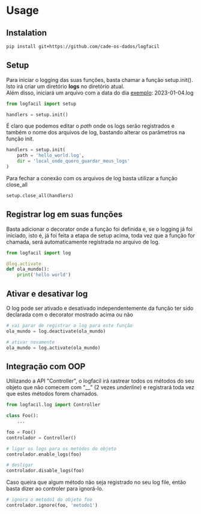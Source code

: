 # Usage

## Instalation

```bash
pip install git+https://github.com/cade-os-dados/logfacil
```

## Setup

Para iniciar o logging das suas funções, basta chamar a função setup.init(). Isto irá criar um diretório <b>logs</b> no diretório atual. <br>
Além disso, iniciará um arquivo com a data do dia <u> exemplo</u>: 2023-01-04.log

```python
from logfacil import setup

handlers = setup.init()
```

É claro que podemos editar o <i>path</i> onde os logs serão registrados e também o nome dos arquivos de log, bastando alterar os parâmetros na função init.


```python
handlers = setup.init(
    path = 'hello_world.log',
    dir = 'local_onde_quero_guardar_meus_logs'
)
```

Para fechar a conexão com os arquivos de log basta utilizar a função close_all

```python
setup.close_all(handlers)
```

## Registrar log em suas funções

Basta adicionar o decorator onde a função foi definida e, se o logging já foi iniciado, isto é, já foi feita a etapa de setup acima, toda vez que a função for chamada, será automaticamente registrada no arquivo de log.

```python
from logfacil import log

@log.activate
def ola_mundo():
    print('hello world')
```

## Ativar e desativar log

O log pode ser ativado e desativado independentemente da função ter sido declarada com o decorator mostrado acima ou não

```python
# vai parar de registrar o log para este função
ola_mundo = log.deactivate(ola_mundo)

# ativar novamente
ola_mundo = log.activate(ola_mundo)
```

## Integração com OOP

Utilizando a API "Controller", o logfacil irá rastrear todos os métodos do seu objeto que não comecem com "__" (2 vezes <i>underline</i>) e registrará toda vez que estes métodos forem chamados.

```python
from logfacil.log import Controller

class Foo():
    ...

foo = Foo()
controlador = Controller()

# ligar os logs para os metódos do objeto
controlador.enable_logs(foo)

# desligar
controlador.disable_logs(foo)
```

Caso queira que algum método não seja registrado no seu log file, então basta dizer ao controler para ignorá-lo.

```python
# ignora o metodo1 do objeto foo
controlador.ignore(foo, 'metodo1')
```